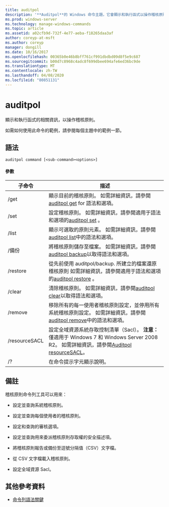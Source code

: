 ```yaml
---
title: auditpol
description: '**Auditpol**的 Windows 命令主題，它會顯示和執行函式以操作稽核原則的相關資訊。'
ms.prod: windows-server
ms.technology: manage-windows-commands
ms.topic: article
ms.assetid: a02cfb9d-732f-4e77-aeba-f18265daa3af
author: coreyp-at-msft
ms.author: coreyp
manager: dongill
ms.date: 10/16/2017
ms.openlocfilehash: 00365b0e46b8bff761cf991dbdbd09d8f5e9c687
ms.sourcegitcommit: b00d7c8968c4adc8f699dbee694afe6ed36bc9de
ms.translationtype: MT
ms.contentlocale: zh-TW
ms.lasthandoff: 04/08/2020
ms.locfileid: "80851131"
---
```

# <a name="auditpol"></a>auditpol

顯示和執行函式的相關資訊，以操作稽核原則。

如需如何使用此命令的範例，請參閱每個主題中的範例一節。

## <a name="syntax"></a>語法

```
auditpol command [<sub-command><options>]
```

#### <a name="parameters"></a>參數

| 子命令 | 描述 |
| ----------- | ----------- |
| /get | 顯示目前的稽核原則。 如需詳細資訊，請參閱[auditpol get](auditpol-get.md) for 語法和選項。 |
| /set | 設定稽核原則。 如需詳細資訊，請參閱適用于語法和選項的[auditpol set](auditpol-set.md) 。 |
| /list | 顯示可選取的原則元素。 如需詳細資訊，請參閱[auditpol list](auditpol-list.md)中的語法和選項。 |
| /備份 | 將稽核原則儲存至檔案。 如需詳細資訊，請參閱[auditpol backup](auditpol-backup.md)以取得語法和選項。 |
| /restore | 從先前使用 auditpol/backup. 所建立的檔案還原稽核原則 如需詳細資訊，請參閱適用于語法和選項的[auditpol restore](auditpol-restore.md) 。 |
| /clear | 清除稽核原則。 如需詳細資訊，請參閱[auditpol clear](auditpol-clear.md)以取得語法和選項。 |
| /remove | 移除所有的每一使用者稽核原則設定，並停用所有系統稽核原則設定。 如需詳細資訊，請參閱[auditpol remove](auditpol-remove.md)中的語法和選項。 |
| /resourceSACL | 設定全域資源系統存取控制清單（Sacl）。 **注意：** 僅適用于 Windows 7 和 Windows Server 2008 R2。 如需詳細資訊，請參閱[Auditpol resourceSACL](auditpol-resourcesacl.md)。 |
| /?| 在命令提示字元顯示說明。 |

## <a name="remarks"></a>備註

稽核原則命令列工具可以用來：

- 設定並查詢系統稽核原則。

- 設定並查詢每個使用者的稽核原則。

- 設定和查詢的審核選項。

- 設定並查詢用來委派稽核原則存取權的安全描述項。

- 將稽核原則報告或備份至逗號分隔值（CSV）文字檔。

- 從 CSV 文字檔載入稽核原則。

- 設定全域資源 Sacl。

## <a name="additional-references"></a>其他參考資料

- [命令列語法關鍵](command-line-syntax-key.md)